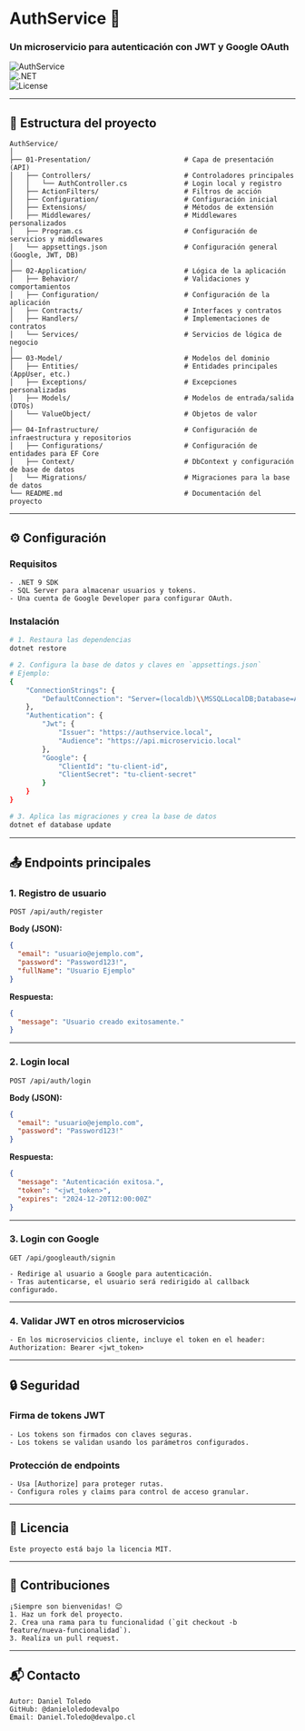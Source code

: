 # **AuthService** 🔐

### **Un microservicio para autenticación con JWT y Google OAuth**

![AuthService](https://img.shields.io/badge/AuthService-v1.0-blue?style=flat-square&logo=.net)  
![.NET](https://img.shields.io/badge/.NET-9.0-purple?style=flat-square&logo=.net)  
![License](https://img.shields.io/badge/license-MIT-green?style=flat-square)

---

## 📂 **Estructura del proyecto**

```plaintext
AuthService/
│
├── 01-Presentation/                       # Capa de presentación (API)
│   ├── Controllers/                       # Controladores principales
│   │   └── AuthController.cs              # Login local y registro
│   ├── ActionFilters/                     # Filtros de acción
│   ├── Configuration/                     # Configuración inicial
│   ├── Extensions/                        # Métodos de extensión
│   ├── Middlewares/                       # Middlewares personalizados
│   ├── Program.cs                         # Configuración de servicios y middlewares
│   └── appsettings.json                   # Configuración general (Google, JWT, DB)
│
├── 02-Application/                        # Lógica de la aplicación
│   ├── Behavior/                          # Validaciones y comportamientos
│   ├── Configuration/                     # Configuración de la aplicación
│   ├── Contracts/                         # Interfaces y contratos
│   ├── Handlers/                          # Implementaciones de contratos
│   └── Services/                          # Servicios de lógica de negocio
│
├── 03-Model/                              # Modelos del dominio
│   ├── Entities/                          # Entidades principales (AppUser, etc.)
│   ├── Exceptions/                        # Excepciones personalizadas
│   ├── Models/                            # Modelos de entrada/salida (DTOs)
│   └── ValueObject/                       # Objetos de valor
│
├── 04-Infrastructure/                     # Configuración de infraestructura y repositorios
│   ├── Configurations/                    # Configuración de entidades para EF Core
│   ├── Context/                           # DbContext y configuración de base de datos
│   └── Migrations/                        # Migraciones para la base de datos
└── README.md                              # Documentación del proyecto
```

---

## ⚙️ **Configuración**

### **Requisitos**
```plaintext
- .NET 9 SDK
- SQL Server para almacenar usuarios y tokens.
- Una cuenta de Google Developer para configurar OAuth.
```

### **Instalación**
```bash
# 1. Restaura las dependencias
dotnet restore

# 2. Configura la base de datos y claves en `appsettings.json`
# Ejemplo:
{
    "ConnectionStrings": {
        "DefaultConnection": "Server=(localdb)\\MSSQLLocalDB;Database=AuthServiceDb;Trusted_Connection=True;"
    },
    "Authentication": {
        "Jwt": {
            "Issuer": "https://authservice.local",
            "Audience": "https://api.microservicio.local"
        },
        "Google": {
            "ClientId": "tu-client-id",
            "ClientSecret": "tu-client-secret"
        }
    }
}

# 3. Aplica las migraciones y crea la base de datos
dotnet ef database update
```

---

## 📤 **Endpoints principales**

### **1. Registro de usuario**
```http
POST /api/auth/register
```
**Body (JSON):**
```json
{
  "email": "usuario@ejemplo.com",
  "password": "Password123!",
  "fullName": "Usuario Ejemplo"
}
```
**Respuesta:**
```json
{
  "message": "Usuario creado exitosamente."
}
```

---

### **2. Login local**
```http
POST /api/auth/login
```
**Body (JSON):**
```json
{
  "email": "usuario@ejemplo.com",
  "password": "Password123!"
}
```
**Respuesta:**
```json
{
  "message": "Autenticación exitosa.",
  "token": "<jwt_token>",
  "expires": "2024-12-20T12:00:00Z"
}
```

---

### **3. Login con Google**
```http
GET /api/googleauth/signin
```
```plaintext
- Redirige al usuario a Google para autenticación.
- Tras autenticarse, el usuario será redirigido al callback configurado.
```

---

### **4. Validar JWT en otros microservicios**
```plaintext
- En los microservicios cliente, incluye el token en el header:
Authorization: Bearer <jwt_token>
```

---

## 🔒 **Seguridad**

### **Firma de tokens JWT**
```plaintext
- Los tokens son firmados con claves seguras.
- Los tokens se validan usando los parámetros configurados.
```

### **Protección de endpoints**
```plaintext
- Usa [Authorize] para proteger rutas.
- Configura roles y claims para control de acceso granular.
```

---

## 📜 **Licencia**

```plaintext
Este proyecto está bajo la licencia MIT.
```

---

## 🌟 **Contribuciones**

```plaintext
¡Siempre son bienvenidas! 😊
1. Haz un fork del proyecto.
2. Crea una rama para tu funcionalidad (`git checkout -b feature/nueva-funcionalidad`).
3. Realiza un pull request.
```

---

## 📬 **Contacto**

```plaintext
Autor: Daniel Toledo
GitHub: @danieloledodevalpo
Email: Daniel.Toledo@devalpo.cl
```
